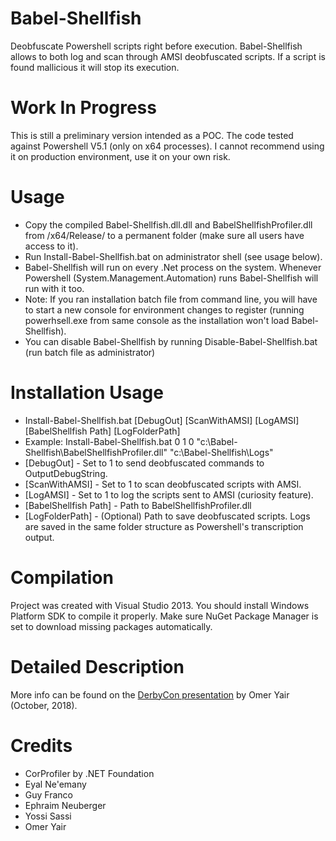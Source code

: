 # Babel-Shellfish
Deobfuscate Powershell scripts right before execution. Babel-Shellfish allows to both log and scan through AMSI deobfuscated scripts. If a script is found mallicious it will stop its execution.

# Work In Progress
This is still a preliminary version intended as a POC. The code tested against Powershell V5.1 (only on x64 processes). I cannot recommend using it on production environment, use it on your own risk.

# Usage
 - Copy the compiled Babel-Shellfish.dll.dll and BabelShellfishProfiler.dll from /x64/Release/ to a permanent folder (make sure all users have access to it).
 - Run Install-Babel-Shellfish.bat on administrator shell (see usage below).
 - Babel-Shellfish will run on every .Net process on the system. Whenever Powershell (System.Management.Automation) runs Babel-Shellfish will run with it too.
 - Note: If you ran installation batch file from command line, you will have to start a new console for environment changes to register (running powerhsell.exe from same console as the installation won't load Babel-Shellfish).
 - You can disable Babel-Shellfish by running Disable-Babel-Shellfish.bat (run batch file as administrator)

# Installation Usage
 - Install-Babel-Shellfish.bat [DebugOut] [ScanWithAMSI] [LogAMSI] [BabelShellfish Path] [LogFolderPath]
 - Example: Install-Babel-Shellfish.bat 0 1 0 "c:\Babel-Shellfish\BabelShellfishProfiler.dll"  "c:\Babel-Shellfish\Logs\"
 - [DebugOut] - Set to 1 to send deobfuscated commands to OutputDebugString.
 - [ScanWithAMSI] - Set to 1 to scan deobfuscated scripts with AMSI.
 - [LogAMSI] - Set to 1 to log the scripts sent to AMSI (curiosity feature).
 - [BabelShellfish Path] - Path to BabelShellfishProfiler.dll
 - [LogFolderPath] - (Optional) Path to save deobfuscated scripts. Logs are saved in the same folder structure as Powershell's transcription output.

# Compilation
Project was created with Visual Studio 2013. You should install Windows Platform SDK to compile it properly. Make sure NuGet Package Manager is set to download missing packages automatically.

# Detailed Description
More info can be found on the [DerbyCon presentation](http://www.irongeek.com/i.php?page=videos/derbycon8/track-3-15-goodbye-obfuscation-hello-invisi-shell-hiding-your-powershell-script-in-plain-sight-omer-yair) by Omer Yair (October, 2018).

# Credits
 - CorProfiler by .NET Foundation
 - Eyal Ne'emany
 - Guy Franco
 - Ephraim Neuberger
 - Yossi Sassi
 - Omer Yair
